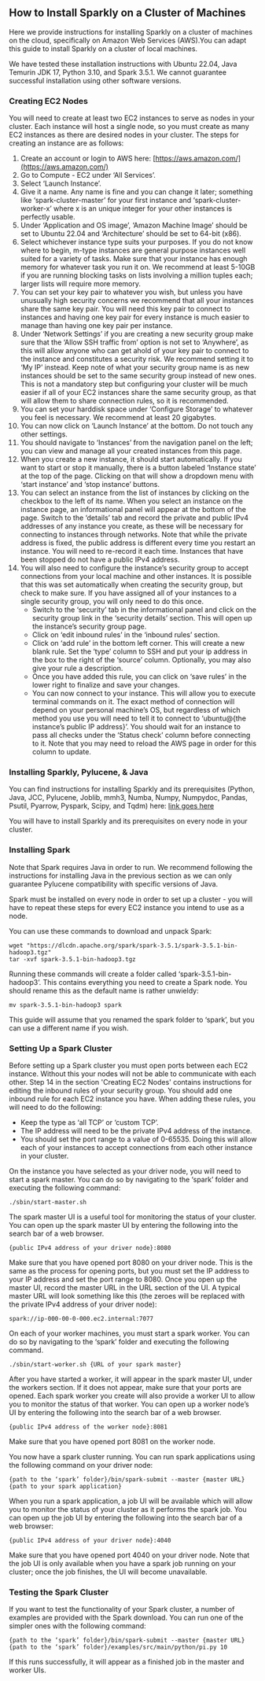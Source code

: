## How to Install Sparkly on a Cluster of Machines

Here we provide instructions for installing Sparkly on a cluster of machines on the cloud, specifically on Amazon Web Services (AWS).You can adapt this guide to install Sparkly on a cluster of local machines. 
 
We have tested these installation instructions with Ubuntu 22.04, Java Temurin JDK 17, Python 3.10, and Spark 3.5.1. We cannot guarantee successful installation using other software versions.

### Creating EC2 Nodes

You will need to create at least two EC2 instances to serve as nodes in your cluster. Each instance will host a single node, so you must create as many EC2 instances as there are desired nodes in your cluster. The steps for creating an instance are as follows:
1. Create an account or login to AWS here: [https://aws.amazon.com/](https://aws.amazon.com/)
2. Go to Compute - EC2 under ‘All Services’.
3. Select ‘Launch Instance’.
4. Give it a name. Any name is fine and you can change it later; something like ‘spark-cluster-master’ for your first instance and ‘spark-cluster-worker-x’ where x is an unique integer for your other instances is perfectly usable.
5. Under ‘Application and OS image’, ‘Amazon Machine Image’ should be set to Ubuntu 22.04 and ‘Architecture’ should be set to 64-bit (x86).
6. Select whichever instance type suits your purposes. If you do not know where to begin, m-type instances are general purpose instances well suited for a variety of tasks. Make sure that your instance has enough memory for whatever task you run it on. We recommend at least 5-10GB if you are running blocking tasks on lists involving a million tuples each; larger lists will require more memory.
7. You can set your key pair to whatever you wish, but unless you have unusually high security concerns we recommend that all your instances share the same key pair. You will need this key pair to connect to instances and having one key pair for every instance is much easier to manage than having one key pair per instance.
8. Under ‘Network Settings’ if you are creating a new security group make sure that the ‘Allow SSH traffic from’ option is not set to ‘Anywhere’, as this will allow anyone who can get ahold of your key pair to connect to the instance and constitutes a security risk. We recommend setting it to ‘My IP’ instead. Keep note of what your security group name is as new instances should be set to the same security group instead of new ones. This is not a mandatory step but configuring your cluster will be much easier if all of your EC2 instances share the same security group, as that will allow them to share connection rules, so it is recommended.
9. You can set your harddisk space under ‘Configure Storage’ to whatever you feel is necessary. We recommend at least 20 gigabytes.
10. You can now click on ‘Launch Instance’ at the bottom. Do not touch any other settings.
11. You should navigate to ‘Instances’ from the navigation panel on the left; you can view and manage all your created instances from this page.
12. When you create a new instance, it should start automatically. If you want to start or stop it manually, there is a button labeled ‘Instance state’ at the top of the page. Clicking on that will show a dropdown menu with ‘start instance’ and ‘stop instance’ buttons.
13. You can select an instance from the list of instances by clicking on the checkbox to the left of its name. When you select an instance on the instance page, an informational panel will appear at the bottom of the page. Switch to the ‘details’ tab and record the private and public IPv4 addresses of any instance you create, as these will be necessary for connecting to instances through networks. Note that while the private address is fixed, the public address is different every time you restart an instance. You will need to re-record it each time. Instances that have been stopped do not have a public IPv4 address.
14. You will also need to configure the instance’s security group to accept connections from your local machine and other instances. It is possible that this was set automatically when creating the security group, but check to make sure. If you have assigned all of your instances to a single security group, you will only need to do this once.
    * Switch to the ‘security’ tab in the informational panel and click on the security group link in the ‘security details’ section. This will open up the instance’s security group page.
    * Click on ‘edit inbound rules’ in the ‘inbound rules’ section.
    * Click on ‘add rule’ in the bottom left corner. This will create a new blank rule. Set the ‘type’ column to SSH and put your ip address in the box to the right of the ‘source’ column. Optionally, you may also give your rule a description.
    * Once you have added this rule, you can click on ‘save rules’ in the lower right to finalize and save your changes.
    * You can now connect to your instance. This will allow you to execute terminal commands on it. The exact method of connection will depend on your personal machine’s OS, but regardless of which method you use you will need to tell it to connect to ‘ubuntu@{the instance’s public IP address}’. You should wait for an instance to pass all checks under the ‘Status check’ column before connecting to it. Note that you may need to reload the AWS page in order for this column to update.

### Installing Sparkly, Pylucene, & Java
You can find instructions for installing Sparkly and its prerequisites (Python, Java, JCC, Pylucene, Joblib, mmh3, Numba, Numpy, Numpydoc, Pandas, Psutil, Pyarrow, Pyspark, Scipy, and Tqdm) here: [link goes here]()

You will have to install Sparkly and its prerequisites on every node in your cluster.

### Installing Spark
Note that Spark requires Java in order to run. We recommend following the instructions for installing Java in the previous section as we can only guarantee Pylucene compatibility with specific versions of Java.

Spark must be installed on every node in order to set up a cluster - you will have to repeat these steps for every EC2 instance you intend to use as a node.

You can use these commands to download and unpack Spark:

    wget "https://dlcdn.apache.org/spark/spark-3.5.1/spark-3.5.1-bin-hadoop3.tgz"
    tar -xvf spark-3.5.1-bin-hadoop3.tgz

Running these commands will create a folder called ‘spark-3.5.1-bin-hadoop3’. This contains everything you need to create a Spark node. You should rename this as the default name is rather unwieldy:

    mv spark-3.5.1-bin-hadoop3 spark

This guide will assume that you renamed the spark folder to ‘spark’, but you can use a different name if you wish.

### Setting Up a Spark Cluster
Before setting up a Spark cluster you must open ports between each EC2 instance. Without this your nodes will not be able to communicate with each other. Step 14 in the section 'Creating EC2 Nodes' contains instructions for editing the inbound rules of your security group. You should add one inbound rule for each EC2 instance you have. When adding these rules, you will need to do the following:
* Keep the type as ‘all TCP’ or ‘custom TCP’.
* The IP address will need to be the private IPv4 address of the instance.
* You should set the port range to a value of 0-65535.
Doing this will allow each of your instances to accept connections from each other instance in your cluster.

On the instance you have selected as your driver node, you will need to start a spark master. You can do so by navigating to the ‘spark’ folder and executing the following command:

    ./sbin/start-master.sh

The spark master UI is a useful tool for monitoring the status of your cluster. You can open up the spark master UI by entering the following into the search bar of a web browser.

    {public IPv4 address of your driver node}:8080

Make sure that you have opened port 8080 on your driver node. This is the same as the process for opening ports, but you must set the IP address to your IP address and set the port range to 8080. Once you open up the master UI, record the master URL in the URL section of the UI. A typical master URL will look something like this (the zeroes will be replaced with the private IPv4 address of your driver node):

    spark://ip-000-00-0-000.ec2.internal:7077

On each of your worker machines, you must start a spark worker. You can do so by navigating to the ‘spark’ folder and executing the following command.

    ./sbin/start-worker.sh {URL of your spark master}

After you have started a worker, it will appear in the spark master UI, under the workers section. If it does not appear, make sure that your ports are opened.
Each spark worker you create will also provide a worker UI to allow you to monitor the status of that worker. You can open up a worker node’s UI by entering the following into the search bar of a web browser. 

    {public IPv4 address of the worker node}:8081

Make sure that you have opened port 8081 on the worker node.

You now have a spark cluster running. You can run spark applications using the following command on your driver node:

    {path to the ‘spark’ folder}/bin/spark-submit --master {master URL} {path to your spark application}

When you run a spark application, a job UI will be available which will allow you to monitor the status of your cluster as it performs the spark job. You can open up the job UI by entering the following into the search bar of a web browser:

    {public IPv4 address of your driver node}:4040

Make sure that you have opened port 4040 on your driver node. Note that the job UI is only available when you have a spark job running on your cluster; once the job finishes, the UI will become unavailable.

### Testing the Spark Cluster
If you want to test the functionality of your Spark cluster, a number of examples are provided with the Spark download. You can run one of the simpler ones with the following command:

    {path to the ‘spark’ folder}/bin/spark-submit --master {master URL} {path to the ‘spark’ folder}/examples/src/main/python/pi.py 10

If this runs successfully, it will appear as a finished job in the master and worker UIs.

